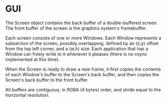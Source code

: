 # GUI

The Screen object contains the back buffer of a double-buffered screen. The front buffer of the screen is the graphics system's framebuffer.

Each screen consists of one or more Windows. Each Window represents a subsection of the screen, possibly overlapping, defined by an (x,y) offset from the top left corner, and a (w,h) size. Each application that has a Window can freely write to it whenever it pleases (there is no vsync implemented at this time).

When the Screen is ready to draw a new frame, it first copies the contents of each Window's buffer to the Screen's back buffer, and then copies the Screen's back buffer to the front buffer.

All buffers are contiguous, in RGBA (4 bytes) order, and stride equal to the horizontal resolution.